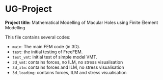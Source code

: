 # UG-Project

**Project title:** Mathematical Modelling of Macular Holes using Finite Element Modelling

This file contains several codes:
* ```main```: The main FEM code (in 3D).
* ```test```: the initial testing of FreeFEM.
* ```test_vmt```: initial test of simple model VMT.
* ```3d_vmt```: contains forces, no ILM, no stress visualisation
* ```3d_ilm```: contains forces and ILM, no stress visualisation
* ```3d_loading```: contains forces, ILM and stress visualisation
